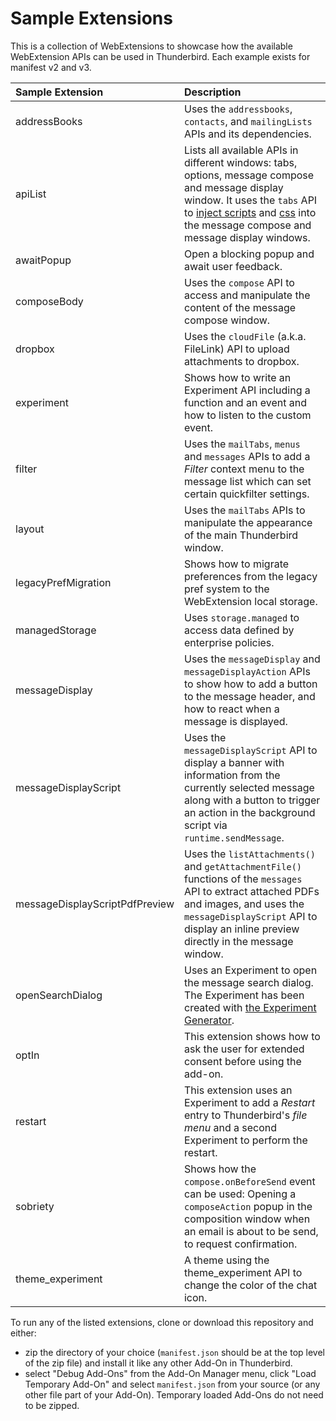 # Sample Extensions

This is a collection of WebExtensions to showcase how the available WebExtension APIs can be used in Thunderbird. Each example exists for manifest v2 and v3.

| Sample Extension               | Description |
|:-------------------------------|:------------|
| addressBooks                   | Uses the `addressbooks`, `contacts`, and `mailingLists` APIs and its dependencies. |
| apiList                        | Lists all available APIs in different windows: tabs, options, message compose and message display window. It uses the `tabs` API to [inject scripts](https://thunderbird-webextensions.readthedocs.io/en/latest/tabs.html#executescript-tabid-details) and [css](https://thunderbird-webextensions.readthedocs.io/en/latest/tabs.html#insertcss-tabid-details) into the message compose and message display windows. |
| awaitPopup                     | Open a blocking popup and await user feedback. |
| composeBody                    | Uses the `compose` API to access and manipulate the content of the message compose window. |
| dropbox                        | Uses the `cloudFile` (a.k.a. FileLink) API to upload attachments to dropbox. |
| experiment                     | Shows how to write an Experiment API including a function and an event and how to listen to the custom event. |
| filter                         | Uses the `mailTabs`, `menus` and `messages` APIs to add a *Filter* context menu to the message list which can set certain quickfilter settings. |
| layout                         | Uses the `mailTabs` APIs to manipulate the appearance of the main Thunderbird window.|
| legacyPrefMigration            | Shows how to migrate preferences from the legacy pref system to the WebExtension local storage. |
| managedStorage                 | Uses `storage.managed` to access data defined by enterprise policies.|
| messageDisplay                 | Uses the `messageDisplay` and `messageDisplayAction` APIs to show how to add a button to the message header, and how to react when a message is displayed.|
| messageDisplayScript           | Uses the `messageDisplayScript` API to display a banner with information from the currently selected message along with a button to trigger an action in the background script via `runtime.sendMessage`. |
| messageDisplayScriptPdfPreview | Uses the `listAttachments()` and `getAttachmentFile()` functions of the `messages` API to extract attached PDFs and images, and uses the `messageDisplayScript` API to display an inline preview directly in the message window. |
| openSearchDialog               | Uses an Experiment to open the message search dialog. The Experiment has been created with [the Experiment Generator](https://darktrojan.github.io/generator/generator.html).|
| optIn                          | This extension shows how to ask the user for extended consent before using the add-on.|
| restart                        | This extension uses an Experiment to add a *Restart* entry to Thunderbird's *file menu* and a second Experiment to perform the restart. |
| sobriety                       | Shows how the `compose.onBeforeSend` event can be used: Opening a `composeAction` popup in the composition window when an email is about to be send, to request confirmation. |
| theme_experiment               | A theme using the theme_experiment API to change the color of the chat icon. |


To run any of the listed extensions, clone or download this repository and either:

* zip the directory of your choice (`manifest.json` should be at the top level of the zip file) and install it like any other Add-On in Thunderbird.
* select "Debug Add-Ons" from the Add-On Manager menu, click "Load Temporary Add-On" and select `manifest.json` from your source (or any other file part of your Add-On). Temporary loaded Add-Ons do not need to be zipped.
